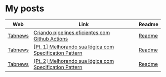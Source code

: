 # My posts

| Web                                    | Link                                                                                                                                                 | Readme                                                                                 |
| -------------------------------------- | ---------------------------------------------------------------------------------------------------------------------------------------------------- | -------------------------------------------------------------------------------------- |
| [Tabnews](https://www.tabnews.com.br/) | [Criando pipelines eficientes com Github Actions](https://www.tabnews.com.br/jdgabriel/criando-pipelines-eficientes-com-github-actions)              | [Readme](https://github.com/jdgabriel/my-posts/blob/main/wokflows-pipeline.md)         |
| [Tabnews](https://www.tabnews.com.br/) | [[Pt. 1] Melhorando sua lógica com Specification Pattern](https://www.tabnews.com.br/jdgabriel/pt-1-melhorando-sua-logica-com-specification-pattern) | [Readme](https://github.com/jdgabriel/my-posts/blob/main/specification-pattern-pt1.md) |
| [Tabnews](https://www.tabnews.com.br/) | [[Pt. 2] Melhorando sua lógica com Specification Pattern](https://www.tabnews.com.br/jdgabriel/pt-2-melhorando-sua-logica-com-specification-pattern) | [Readme](https://github.com/jdgabriel/my-posts/blob/main/specification-pattern-pt2.md) |

